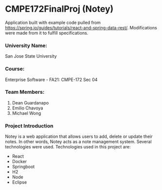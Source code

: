 # CMPE172FinalProj (Notey)

Application built with example code pulled from https://spring.io/guides/tutorials/react-and-spring-data-rest/.
Modifications were made from it to fulfill specifications.

### University Name: 
San Jose State University
### Course:
Enterprise Software - FA21: CMPE-172 Sec 04 
### Team Members:
1. Dean Guardanapo
2. Emilio Chavoya
3. Michael Wong
### Project Introduction
Notey is a web application that allows users to add, delete or update their notes. 
In other words, Notey acts as a note management system. Several technologies were used.
Technologies used in this project are:
* React
* Docker
* Springboot
* H2
* Node
* Eclipse

